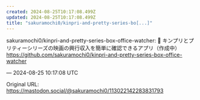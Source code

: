 ```yaml
---
created: 2024-08-25T10:17:08.499Z
updated: 2024-08-25T10:17:08.499Z
title: "sakuramochi0/kinpri-and-pretty-series-bo[...]"
---
```


<p>sakuramochi0/kinpri-and-pretty-series-box-office-watcher: 🌟 キンプリとプリティーシリーズの映画の興行収入を簡単に確認できるアプリ（作成中）<br /><a href="https://github.com/sakuramochi0/kinpri-and-pretty-series-box-office-watcher" target="_blank" rel="nofollow noopener" translate="no"><span class="invisible">https://</span><span class="ellipsis">github.com/sakuramochi0/kinpri</span><span class="invisible">-and-pretty-series-box-office-watcher</span></a></p>

&mdash; 2024-08-25 10:17:08 UTC

Original URL: https://mastodon.social/@sakuramochi0/113022142283831793
